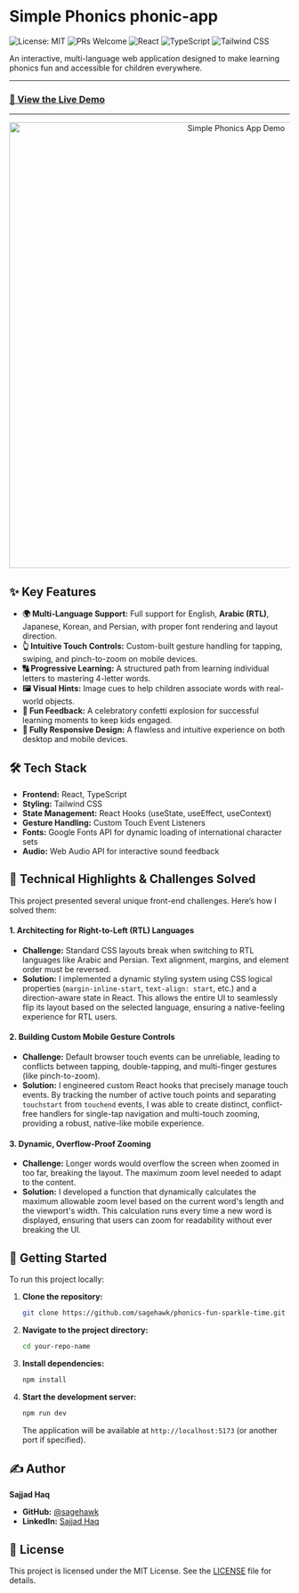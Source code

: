 # Simple Phonics phonic-app

![License: MIT](https://img.shields.io/badge/License-MIT-yellow.svg) ![PRs Welcome](https://img.shields.io/badge/PRs-welcome-brightgreen.svg) ![React](https://img.shields.io/badge/React-20232A?style=for-the-badge&logo=react&logoColor=61DAFB) ![TypeScript](https://img.shields.io/badge/TypeScript-007ACC?style=for-the-badge&logo=typescript&logoColor=white) ![Tailwind CSS](https://img.shields.io/badge/Tailwind_CSS-38B2AC?style=for-the-badge&logo=tailwind-css&logoColor=white)

An interactive, multi-language web application designed to make learning phonics fun and accessible for children everywhere.

---

### [🚀 View the Live Demo](https://phonics.sajjadhaq.com)

---

<p align="center">
  <img src="https://i.imgur.com/2CN8AHg.gif" alt="Simple Phonics App Demo" width="800"/>
</p>

## ✨ Key Features

-   **🌍 Multi-Language Support:** Full support for English, **Arabic (RTL)**, Japanese, Korean, and Persian, with proper font rendering and layout direction.
-   **👆 Intuitive Touch Controls:** Custom-built gesture handling for tapping, swiping, and pinch-to-zoom on mobile devices.
-   **🔠 Progressive Learning:** A structured path from learning individual letters to mastering 4-letter words.
-   **🖼️ Visual Hints:** Image cues to help children associate words with real-world objects.
-   **🎉 Fun Feedback:** A celebratory confetti explosion for successful learning moments to keep kids engaged.
-   **📱 Fully Responsive Design:** A flawless and intuitive experience on both desktop and mobile devices.

## 🛠️ Tech Stack

-   **Frontend:** React, TypeScript
-   **Styling:** Tailwind CSS
-   **State Management:** React Hooks (useState, useEffect, useContext)
-   **Gesture Handling:** Custom Touch Event Listeners
-   **Fonts:** Google Fonts API for dynamic loading of international character sets
-   **Audio:** Web Audio API for interactive sound feedback

## 🧠 Technical Highlights & Challenges Solved

This project presented several unique front-end challenges. Here’s how I solved them:

#### 1. Architecting for Right-to-Left (RTL) Languages
-   **Challenge:** Standard CSS layouts break when switching to RTL languages like Arabic and Persian. Text alignment, margins, and element order must be reversed.
-   **Solution:** I implemented a dynamic styling system using CSS logical properties (`margin-inline-start`, `text-align: start`, etc.) and a direction-aware state in React. This allows the entire UI to seamlessly flip its layout based on the selected language, ensuring a native-feeling experience for RTL users.

#### 2. Building Custom Mobile Gesture Controls
-   **Challenge:** Default browser touch events can be unreliable, leading to conflicts between tapping, double-tapping, and multi-finger gestures (like pinch-to-zoom).
-   **Solution:** I engineered custom React hooks that precisely manage touch events. By tracking the number of active touch points and separating `touchstart` from `touchend` events, I was able to create distinct, conflict-free handlers for single-tap navigation and multi-touch zooming, providing a robust, native-like mobile experience.

#### 3. Dynamic, Overflow-Proof Zooming
-   **Challenge:** Longer words would overflow the screen when zoomed in too far, breaking the layout. The maximum zoom level needed to adapt to the content.
-   **Solution:** I developed a function that dynamically calculates the maximum allowable zoom level based on the current word's length and the viewport's width. This calculation runs every time a new word is displayed, ensuring that users can zoom for readability without ever breaking the UI.

## 🚀 Getting Started

To run this project locally:

1.  **Clone the repository:**
    ```sh
    git clone https://github.com/sagehawk/phonics-fun-sparkle-time.git
    ```

2.  **Navigate to the project directory:**
    ```sh
    cd your-repo-name
    ```

3.  **Install dependencies:**
    ```sh
    npm install
    ```

4.  **Start the development server:**
    ```sh
    npm run dev
    ```
    The application will be available at `http://localhost:5173` (or another port if specified).

## ✍️ Author

**Sajjad Haq**

-   **GitHub:** [@sagehawk](https://github.com/sagehawk)
-   **LinkedIn:** [Sajjad Haq](https://www.linkedin.com/in/sajjadhaq/)

## 📜 License

This project is licensed under the MIT License. See the [LICENSE](LICENSE) file for details.
